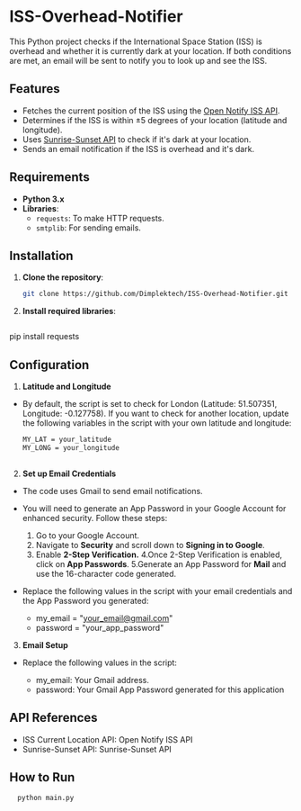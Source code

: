 # ISS-Overhead-Notifier

This Python project checks if the International Space Station (ISS) is overhead and whether it is currently dark at your location. If both conditions are met, an email will be sent to notify you to look up and see the ISS.

## Features

- Fetches the current position of the ISS using the [Open Notify ISS API](http://open-notify.org/Open-Notify-API/ISS-Location-Now/).
- Determines if the ISS is within ±5 degrees of your location (latitude and longitude).
- Uses [Sunrise-Sunset API](https://sunrise-sunset.org/api) to check if it's dark at your location.
- Sends an email notification if the ISS is overhead and it's dark.

## Requirements

- **Python 3.x**
- **Libraries**:
  - `requests`: To make HTTP requests.
  - `smtplib`: For sending emails.

## Installation

1. **Clone the repository**:
   ```bash
   git clone https://github.com/Dimplektech/ISS-Overhead-Notifier.git

2. **Install required libraries**:
   ```bash
  pip install requests

## Configuration
  1. **Latitude and Longitude**
  - By default, the script is set to check for London (Latitude: 51.507351, Longitude: -0.127758).
    If you want to check for another location, update the following variables in the script with your own latitude and longitude:
     ```bash
    MY_LAT = your_latitude
    MY_LONG = your_longitude
  
  2. **Set up Email Credentials**
  - The code uses Gmail to send email notifications.
  - You will need to generate an App Password in your Google Account for enhanced security. Follow these steps:
      1. Go to your Google Account.
      2. Navigate to **Security** and scroll down to **Signing in to Google**.
      3. Enable **2-Step Verification.**
      4.Once 2-Step Verification is enabled, click on **App Passwords**.
      5.Generate an App Password for **Mail** and use the 16-character code generated.
   - Replace the following values in the script with your email credentials and the App Password you generated:
    
       - my_email = "your_email@gmail.com"
       - password = "your_app_password"
  
  3. **Email Setup**
  - Replace the following values in the script:
  
    - my_email: Your Gmail address.
    - password: Your Gmail App Password generated for this application
   
## API References
- ISS Current Location API: Open Notify ISS API
- Sunrise-Sunset API: Sunrise-Sunset API    

## How to Run
```bash
  python main.py






   

   

      


  
